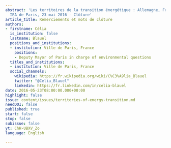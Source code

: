 ```yaml
---
abstract: 'Les territoires de la transition énergétique : Allemagne, France, Royaume-Uni.
  IEA de Paris, 23 mai 2016 - Clôture'
article_title: Remerciements et mots de clôture
authors:
- firstname: Célia
  is_institution: false
  lastname: Blauel
  positions_and_institutions:
  - institution: Ville de Paris, France
    positions:
    - Deputy Mayor of Paris in charge of environmental questions
  titles_and_institutions:
  - institution: Ville de Paris, France
  social_channels:
    wikipedia: https://fr.wikipedia.org/wiki/C%C3%A9lia_Blauel
    twitter: "@Celia_Blauel"
    linkedin: https://fr.linkedin.com/in/celia-blauel
date: 2016-05-23T08:00:00.000+00:00
highlight: false
issue: content/issues/territories-of-energy-transition.md
needDOI: false
published: true
start: false
stop: false
subissue: false
yt: ChH-UBXV_Zo
language: English

---
```

<Youtube yt="ChH-UBXV_Zo" caption="Conclusion" start="false" stop="false"></Youtube>